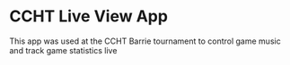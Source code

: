 # CCHT Live View App
This app was used at the CCHT Barrie tournament to control game music and track game statistics live
